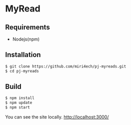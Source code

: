 # MyRead

## Requirements

- Nodejs(npm)

## Installation

```bash
$ git clone https://github.com/miri4ech/pj-myreads.git
$ cd pj-myreads
```

## Build

```bash
$ npm install 
$ npm update  
$ npm start
```

You can see the site locally. [http://localhost:3000/](http://localhost:3000/)  

